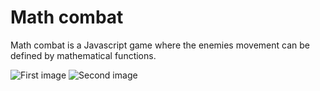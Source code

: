 # Math combat

Math combat is a Javascript game where the enemies movement can be defined by mathematical functions.

![First image](https://github.com/medeirosDanilo/math-combat/blob/master/prints/1.png?raw=true)
![Second image](https://github.com/medeirosDanilo/math-combat/blob/master/prints/2.png?raw=true)

